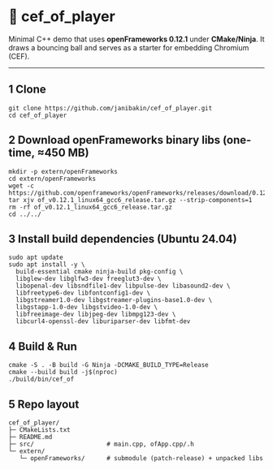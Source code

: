 # 🎥 cef_of_player

Minimal C++ demo that uses **openFrameworks 0.12.1** under **CMake/Ninja**.
It draws a bouncing ball and serves as a starter for embedding Chromium (CEF).

---

## 1  Clone

```
git clone https://github.com/janibakin/cef_of_player.git
cd cef_of_player
```
## 2 Download openFrameworks binary libs (one-time, ≈450 MB)
```
mkdir -p extern/openFrameworks
cd extern/openFrameworks
wget -c https://github.com/openframeworks/openFrameworks/releases/download/0.12.1/of_v0.12.1_linux64_gcc6_release.tar.gz
tar xjv of_v0.12.1_linux64_gcc6_release.tar.gz --strip-components=1
rm -rf of_v0.12.1_linux64_gcc6_release.tar.gz
cd ../../
```
## 3 Install build dependencies (Ubuntu 24.04)
```
sudo apt update
sudo apt install -y \
  build-essential cmake ninja-build pkg-config \
  libglew-dev libglfw3-dev freeglut3-dev \
  libopenal-dev libsndfile1-dev libpulse-dev libasound2-dev \
  libfreetype6-dev libfontconfig1-dev \
  libgstreamer1.0-dev libgstreamer-plugins-base1.0-dev \
  libgstapp-1.0-dev libgstvideo-1.0-dev \
  libfreeimage-dev libjpeg-dev libmpg123-dev \
  libcurl4-openssl-dev liburiparser-dev libfmt-dev
```
## 4 Build & Run
```
cmake -S . -B build -G Ninja -DCMAKE_BUILD_TYPE=Release
cmake --build build -j$(nproc)
./build/bin/cef_of
```

## 5 Repo layout
```
cef_of_player/
├─ CMakeLists.txt
├─ README.md
├─ src/                    # main.cpp, ofApp.cpp/.h
└─ extern/
   └─ openFrameworks/      # submodule (patch-release) + unpacked libs
```